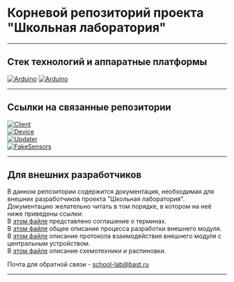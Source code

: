 # Корневой репозиторий проекта "Школьная лаборатория"
***
## Стек технологий и аппаратные платформы
[![Arduino](https://img.shields.io/static/v1?style=for-the-badge&label=Espressif&message=ESP32-WROVER-E&logo=Espressif&color=red&labelColor=grey)](https://espressif.com/)
[![Arduino](https://img.shields.io/static/v1?style=for-the-badge&label=Micropython&message=1.19.1&logo=Micropython&color=red&labelColor=grey)](https://micropython.org/)   
***
## Ссылки на связанные репозитории
[![Client](https://img.shields.io/badge/Client-приложение-blueviolet)](https://github.com/Bastion-RND/school_lab)  
[![Device](https://img.shields.io/badge/Device-прошивка_для_мультисенсора-green)](https://github.com/Bastion-RND/school-lab-device)  
[![Updater](https://img.shields.io/badge/Updater-приложение_для_программирования_и_проверки_мультисенсора-orange)](https://github.com/Bastion-RND/school-lab-device-service-app)  
[![FakeSensors](https://img.shields.io/badge/FakeSensors-прошивка_для_имитатора_блока_SENSORS-blue)](https://github.com/Bastion-RND/school-lab-device-fake-sensor)  
***
## Для внешних разработчиков
В данном репозитории содержится документация, необходимая для внешних разработчиков проекта "Школьная лаборатория".  
Документацию желательно читать в том порядке, в котором на неё ниже приведены ссылки:  
В [этом файле](/terms-convention.md) представлено соглашение о терминах.  
В [этом файле](/development-guide.md) общее описание процесса разработки внешнего модуля.  
В [этом файле](/protocol-description.md) описание протокола взаимодействия внешнего модуля с центральным устройством.  
В [этом файле](/circuit-design-requirements.md) описание схемотехники и распиновки.  
  
Почта для обратной связи - school-lab@bast.ru
***
